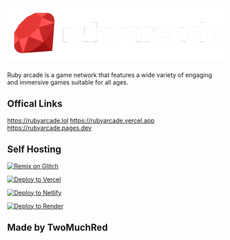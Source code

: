 #  <img src="media/icons/rubyarcade.png" alt="Ruby Arcade Logo">

Ruby arcade is a game network that features a wide variety of engaging and immersive games suitable for all ages.

## Offical Links
https://rubyarcade.lol
https://rubyarcade.vercel.app
https://rubyarcade.pages.dev


## Self Hosting

[![Remix on Glitch](https://binbashbanana.github.io/deploy-buttons/buttons/remade/glitch.svg)](https://glitch.com/edit/#!/import/github/TwoMuchRed/rubyarcade)

[![Deploy to Vercel](https://binbashbanana.github.io/deploy-buttons/buttons/remade/vercel.svg)](https://github.com/TwoMuchRed/rubyarcade)

[![Deploy to Netlify](https://binbashbanana.github.io/deploy-buttons/buttons/remade/netlify.svg)](https://app.netlify.com/start/deploy?repository=https://github.com/TwoMuchRed/rubyarcade)

[![Deploy to Render](https://binbashbanana.github.io/deploy-buttons/buttons/remade/render.svg)](https://render.com/deploy?repo=https://github.com/TwoMuchRed/rubyarcade)



## Made by TwoMuchRed






